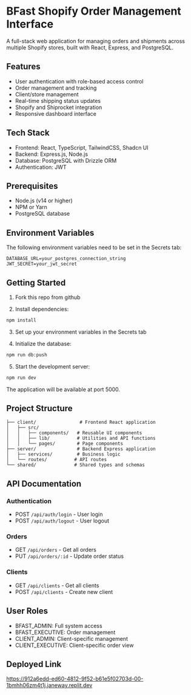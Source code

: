 
# BFast Shopify Order Management Interface

A full-stack web application for managing orders and shipments across multiple Shopify stores, built with React, Express, and PostgreSQL.

## Features

- User authentication with role-based access control
- Order management and tracking
- Client/store management 
- Real-time shipping status updates
- Shopify and Shiprocket integration
- Responsive dashboard interface

## Tech Stack

- Frontend: React, TypeScript, TailwindCSS, Shadcn UI
- Backend: Express.js, Node.js
- Database: PostgreSQL with Drizzle ORM
- Authentication: JWT

## Prerequisites

- Node.js (v14 or higher)
- NPM or Yarn
- PostgreSQL database

## Environment Variables

The following environment variables need to be set in the Secrets tab:

```
DATABASE_URL=your_postgres_connection_string
JWT_SECRET=your_jwt_secret
```

## Getting Started

1. Fork this repo from github

2. Install dependencies:
```bash
npm install
```

3. Set up your environment variables in the Secrets tab

4. Initialize the database:
```bash
npm run db:push
```

5. Start the development server:
```bash
npm run dev
```

The application will be available at port 5000.

## Project Structure

```
├── client/                # Frontend React application
│   ├── src/
│   │   ├── components/   # Reusable UI components
│   │   ├── lib/          # Utilities and API functions
│   │   └── pages/        # Page components
├── server/               # Backend Express application
│   ├── services/         # Business logic
│   └── routes/          # API routes
└── shared/              # Shared types and schemas
```

## API Documentation

### Authentication
- POST `/api/auth/login` - User login
- POST `/api/auth/logout` - User logout

### Orders
- GET `/api/orders` - Get all orders
- PUT `/api/orders/:id` - Update order status

### Clients
- GET `/api/clients` - Get all clients
- POST `/api/clients` - Create new client

## User Roles

- BFAST_ADMIN: Full system access
- BFAST_EXECUTIVE: Order management
- CLIENT_ADMIN: Client-specific management
- CLIENT_EXECUTIVE: Client-specific order view


## Deployed Link

https://912a6edd-ed60-4812-9f52-b61e5f02703d-00-1bmhh06zm4t1j.janeway.replit.dev
